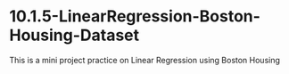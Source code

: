 # 10.1.5-LinearRegression-Boston-Housing-Dataset
This is a mini project practice on Linear Regression using Boston Housing
